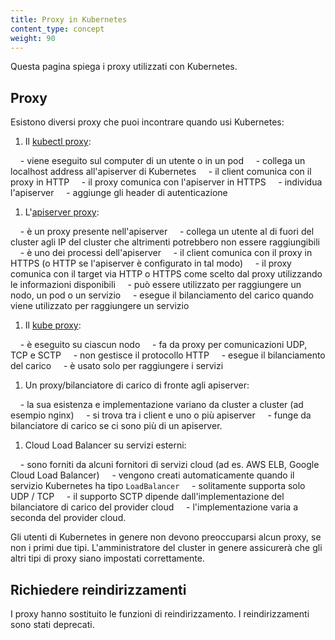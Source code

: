 ```yaml
---
title: Proxy in Kubernetes
content_type: concept
weight: 90
---
```


<!-- overview -->
Questa pagina spiega i proxy utilizzati con Kubernetes.


<!-- body -->

## Proxy

Esistono diversi proxy che puoi incontrare quando usi Kubernetes:

1.  Il [kubectl proxy](/docs/tasks/access-application-cluster/access-cluster/#direct-accessing-the-rest-api):

    - viene eseguito sul computer di un utente o in un pod
    - collega un localhost address all'apiserver di Kubernetes
    - il client comunica con il proxy in HTTP
    - il proxy comunica con l'apiserver in HTTPS
    - individua l'apiserver
    - aggiunge gli header di autenticazione

1.  L'[apiserver proxy](/docs/tasks/access-application-cluster/access-cluster/#discovering-builtin-services):

    - è un proxy presente nell'apiserver
    - collega un utente al di fuori del cluster agli IP del cluster che altrimenti potrebbero non essere raggiungibili
    - è uno dei processi dell'apiserver
    - il client comunica con il proxy in HTTPS (o HTTP se l'apiserver è configurato in tal modo)
    - il proxy comunica con il target via HTTP o HTTPS come scelto dal proxy utilizzando le informazioni disponibili
    - può essere utilizzato per raggiungere un nodo, un pod o un servizio
    - esegue il bilanciamento del carico quando viene utilizzato per raggiungere un servizio

1.  Il [kube proxy](/docs/concepts/services-networking/service/#ips-and-vips):

    - è eseguito su ciascun nodo
    - fa da proxy per comunicazioni UDP, TCP e SCTP
    - non gestisce il protocollo HTTP
    - esegue il bilanciamento del carico
    - è usato solo per raggiungere i servizi

1.  Un proxy/bilanciatore di carico di fronte agli apiserver:

    - la sua esistenza e implementazione variano da cluster a cluster (ad esempio nginx)
    - si trova tra i client e uno o più apiserver
    - funge da bilanciatore di carico se ci sono più di un apiserver.

1.  Cloud Load Balancer su servizi esterni:

    - sono forniti da alcuni fornitori di servizi cloud (ad es. AWS ELB, Google Cloud Load Balancer)
    - vengono creati automaticamente quando il servizio Kubernetes ha tipo `LoadBalancer`
    - solitamente supporta solo UDP / TCP
    - il supporto SCTP dipende dall'implementazione del bilanciatore di carico del provider cloud
    - l'implementazione varia a seconda del provider cloud.

Gli utenti di Kubernetes in genere non devono preoccuparsi alcun proxy, se non i primi due tipi. L'amministratore del cluster
in genere assicurerà che gli altri tipi di proxy siano impostati correttamente.

## Richiedere reindirizzamenti

I proxy hanno sostituito le funzioni di reindirizzamento. I reindirizzamenti sono stati deprecati.




